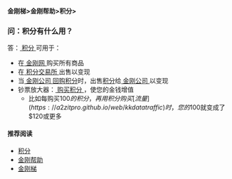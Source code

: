#### 金刚梯>金刚帮助>积分>
### 问：积分有什么用？
答：[ 积分 ](https://a2zitpro.github.io/web/kkpoints)可用于：
- 在[ 金刚网 ](https://a2zitpro.github.io/web/kksitecn)购买所有商品
- 在[ 积分交易所 ](https://a2zitpro.github.io/web/kkpointexchange)出售以变现
- 当[ 金刚公司 ](https://a2zitpro.github.io/web/a2zitpro)[回购积分]()时，出售[积分](https://a2zitpro.github.io/web/kkpoints)给[ 金刚公司 ](https://a2zitpro.github.io/web/a2zitpro)以变现
- 钞票放大器：[ 购买积分 ]()，使您的金钱增值
  - 比如每购买$100的积分，再用积分购买[流量](https://a2zitpro.github.io/web/kkdatatraffic)时，您的$100就变成了$120或更多


#### 推荐阅读
- [积分](https://a2zitpro.github.io/web/list_kkpoints)
- [金刚帮助](https://a2zitpro.github.io/web/list_helpkkvpn)
- [金刚梯](https://a2zitpro.github.io/web/dlb)
